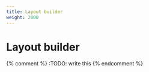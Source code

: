 ```yaml
---
title: Layout builder
weight: 2000
---
```


# Layout builder

{% comment %} :TODO: write this {% endcomment %}